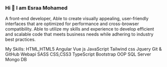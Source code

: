 ### Hi 👋 I am Esraa Mohamed 


A front-end developer,
Able to create visually appealing,
user-friendly interfaces that are optimized for performance and cross-browser compatibility. 
Able to utilize my skills and experience to develop efficient and scalable code that meets business needs while adhering to industry best practices.

My Skills:
HTML,HTML5
Angular
Vue js 
JavaScript
Tailwind css
Jquery
Git & GitHub
Webapi
SASS
CSS,CSS3
TypeScript
Bootstrap
OOP
SQL Server
Mongo DB


